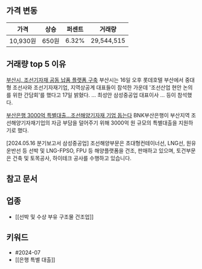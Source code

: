 ## 가격 변동
| 가격      | 상승   | 퍼센트   | 거래량        |
| ------- | ---- | ----- | ---------- |
| 10,930원 | 650원 | 6.32% | 29,544,515 |
## 거래량 top 5 이유
[부산시, 조선기자재 공동 납품 플랫폼 구축](https://n.news.naver.com/mnews/article/001/0014810748)
부산시는 16일 오후 롯데호텔 부산에서 중대형 조선사와 조선기자재기업, 지역상공계 대표들이 참석한 가운데 '조선산업 현안 논의를 위한 간담회'를 했다고 17일 밝혔다.
... 최성안 삼성중공업 대표이사 ... 등이 참석했다.

[부산은행 3000억 특별대출…조선해양기자재 기업 돕는다](https://n.news.naver.com/mnews/article/658/0000078834)
BNK부산은행이 부산지역 조선해양기자재기업의 자금 부담을 덜어주기 위해 3000억 원 규모의 특별대출을 지원하기로 했다.

[2024.05.16 분기보고서 삼성중공업]
조선해양부문은 초대형컨테이너선, LNG선, 원유운반선 등 선박 및 LNG-FPSO, FPU 등 해양플랫폼을 건조, 판매하고 있으며, 토건부문은 건축 및 토목공사, 하이테크 공사를 수행하고 있습니다.
## 참고 문서

## 업종
- [[선박 및 수상 부유 구조물 건조업]]
## 키워드
- #2024-07 
- [[은행 특별 대출]]